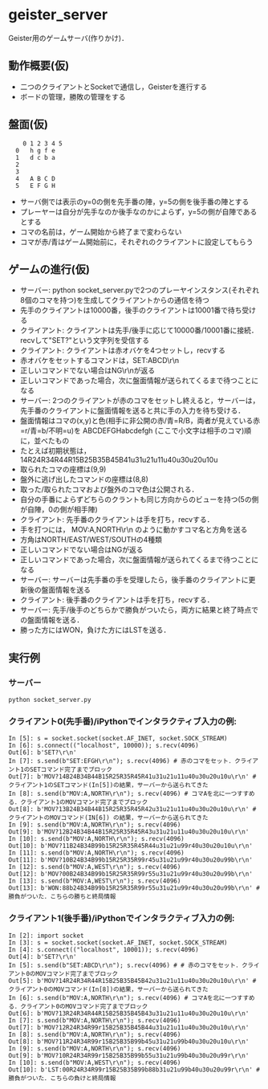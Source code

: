 # geister_server

Geister用のゲームサーバ(作りかけ)．

## 動作概要(仮)
- 二つのクライアントとSocketで通信し，Geisterを進行する
- ボードの管理，勝敗の管理をする

## 盤面(仮)
        0 1 2 3 4 5
      0   h g f e
      1   d c b a
      2
      3
      4   A B C D
      5   E F G H
- サーバ側では表示のy=0の側を先手番の陣，y=5の側を後手番の陣とする
- プレーヤーは自分が先手なのか後手なのかによらず，y=5の側が自陣であるとする
- コマの名前は，ゲーム開始から終了まで変わらない
- コマが赤/青はゲーム開始前に，それぞれのクライアントに設定してもらう

## ゲームの進行(仮)
- サーバー: python socket_server.pyで2つのプレーヤインスタンス(それぞれ8個のコマを持つ)を生成してクライアントからの通信を待つ
 - 先手のクライアントは10000番，後手のクライアントは10001番で待ち受ける
- クライアント: クライアントは先手/後手に応じて10000番/10001番に接続．recvして"SET?"という文字列を受信する
- クライアント: クライアントは赤オバケを4つセットし，recvする
 - 赤オバケをセットするコマンドは，SET:ABCD\r\n
 - 正しいコマンドでない場合はNG\r\nが返る
 - 正しいコマンドであった場合，次に盤面情報が送られてくるまで待つことになる
- サーバー: 2つのクライアントが赤のコマをセットし終えると，サーバーは，先手番のクライアントに盤面情報を送ると共に手の入力を待ち受ける．
 - 盤面情報はコマの(x,y)と色(相手に非公開の赤/青=R/B，両者が見えている赤=r/青=b/不明=u)を ABCDEFGHabcdefgh (ここで小文字は相手のコマ)順に，並べたもの
 - たとえば初期状態は，14R24R34R44R15B25B35B45B41u31u21u11u40u30u20u10u
 - 取られたコマの座標は(9,9)
 - 盤外に逃げ出したコマンドの座標は(8,8)
 - 取った/取られたコマおよび盤外のコマ色は公開される．
 - 自分の手番によらずどちらのクラントも同じ方向からのビューを持つ(5の側が自陣，0の側が相手陣)
- クライアント: 先手番のクライアントは手を打ち，recvする．
 - 手を打つには， MOV:A,NORTH\r\n のように動かすコマ名と方角を送る
 - 方角はNORTH/EAST/WEST/SOUTHの4種類
 - 正しいコマンドでない場合はNGが返る
 - 正しいコマンドであった場合，次に盤面情報が送られてくるまで待つことになる
- サーバー: サーバーは先手番の手を受理したら，後手番のクライアントに更新後の盤面情報を送る
- クライアント: 後手番のクライアントは手を打ち，recvする．
- サーバー: 先手/後手のどちらかで勝負がついたら，両方に結果と終了時点での盤面情報を送る．
 - 勝った方にはWON，負けた方にはLSTを送る．

## 実行例
### サーバー
    python socket_server.py

### クライアント0(先手番)/iPythonでインタラクティブ入力の例:
    In [5]: s = socket.socket(socket.AF_INET, socket.SOCK_STREAM)
    In [6]: s.connect(("localhost", 10000)); s.recv(4096)
    Out[6]: b'SET?\r\n'
    In [7]: s.send(b"SET:EFGH\r\n"); s.recv(4096) # 赤のコマをセット．クライアント1のSETコマンド完了までブロック
    Out[7]: b'MOV?14B24B34B44B15R25R35R45R41u31u21u11u40u30u20u10u\r\n' # クライアント1のSETコマンド(In[5])の結果，サーバーから送られてきた
    In [8]: s.send(b"MOV:A,NORTH\r\n"); s.recv(4096) # コマAを北に一つすすめる．クライアント1のMOVコマンド完了までブロック
    Out[8]: b'MOV?13B24B34B44B15R25R35R45R42u31u21u11u40u30u20u10u\r\n' # クライアントのMOVコマンド(IN[6]) の結果，サーバーから送られてきた
    In [9]: s.send(b"MOV:A,NORTH\r\n"); s.recv(4096)
    Out[9]: b'MOV?12B24B34B44B15R25R35R45R43u31u21u11u40u30u20u10u\r\n'
    In [10]: s.send(b"MOV:A,NORTH\r\n"); s.recv(4096)
    Out[10]: b'MOV?11B24B34B99b15R25R35R45R44u31u21u99r40u30u20u10u\r\n'
    In [11]: s.send(b"MOV:A,NORTH\r\n"); s.recv(4096)
    Out[11]: b'MOV?10B24B34B99b15R25R35R99r45u31u21u99r40u30u20u99b\r\n'
    In [12]: s.send(b"MOV:A,WEST\r\n"); s.recv(4096)
    Out[12]: b'MOV?00B24B34B99b15R25R35R99r55u31u21u99r40u30u20u99b\r\n'
    In [13]: s.send(b"MOV:A,WEST\r\n"); s.recv(4096)
    Out[13]: b'WON:88b24B34B99b15R25R35R99r55u31u21u99r40u30u20u99b\r\n' # 勝負がついた．こちらの勝ちと終局情報

### クライアント1(後手番)/iPythonでインタラクティブ入力の例:
    In [2]: import socket
    In [3]: s = socket.socket(socket.AF_INET, socket.SOCK_STREAM)
    In [4]: s.connect(("localhost", 10001)); s.recv(4096)
    Out[4]: b'SET?\r\n'
    In [5]: s.send(b"SET:ABCD\r\n"); s.recv(4096) # # 赤のコマをセット．クライアント0のMOVコマンド完了までブロック
    Out[5]: b'MOV?14R24R34R44R15B25B35B45B42u31u21u11u40u30u20u10u\r\n' # クライアント0のMOVコマンド(In[8])の結果，サーバーから送られてきた
    In [6]: s.send(b"MOV:A,NORTH\r\n"); s.recv(4096) # コマAを北に一つすすめる．クライアント0のMOVコマンド完了までブロック
    Out[6]: b'MOV?13R24R34R44R15B25B35B45B43u31u21u11u40u30u20u10u\r\n'
    In [7]: s.send(b"MOV:A,NORTH\r\n"); s.recv(4096)
    Out[7]: b'MOV?12R24R34R99r15B25B35B45B44u31u21u11u40u30u20u10u\r\n'
    In [8]: s.send(b"MOV:A,NORTH\r\n"); s.recv(4096)
    Out[8]: b'MOV?11R24R34R99r15B25B35B99b45u31u21u99b40u30u20u10u\r\n'
    In [9]: s.send(b"MOV:A,NORTH\r\n"); s.recv(4096)
    Out[9]: b'MOV?10R24R34R99r15B25B35B99b55u31u21u99b40u30u20u99r\r\n'
    In [10]: s.send(b"MOV:A,WEST\r\n"); s.recv(4096)
    Out[10]: b'LST:00R24R34R99r15B25B35B99b88b31u21u99b40u30u20u99r\r\n' # 勝負がついた．こちらの負けと終局情報
